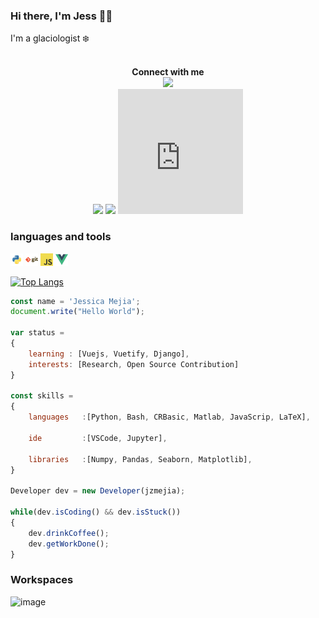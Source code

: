 ### Hi there, I'm Jess :woman_technologist:  
I'm a glaciologist :snowflake:  

<!-- 
## I'm a glaciologist :snowflake:  :ice_cube: and data scientist :abacus:  
- I'm currently working on a [crevasse propagation model](https://github.com/jzmejia/crevasse_propagation)
-  -->




<p align="center">
<br><b> Connect with me </b><br>
<a href="https://twitter.com/moulinology"><img src="https://img.shields.io/badge/twitter-@moulinology-blue?logo=twitter&style=social" /></a><br>
<a href="https://orcid.org/0000-0002-5489-4711"><img src="https://img.shields.io/badge/orcid-0000--0002--5489--4711-green?logo=orcid"/></a>
<a href="www.linkedin.com/in/jzmejia"><img src="https://img.shields.io/badge/LinkedIn-0077B5?style=flat&logo=linkedin&logoColor=white" /></a>
<iframe src="https://giphy.com/embed/rlwsRSxR2v6X04cd7L" width="200" height="200" frameBorder="0" class="giphy-embed" allowFullScreen></iframe><p><a href="https://giphy.com/gifs/Digitaledamer-transparent-rlwsRSxR2v6X04cd7L"></a></p>
</p>

### languages and tools  


<code><img height="20" src="https://raw.githubusercontent.com/github/explore/80688e429a7d4ef2fca1e82350fe8e3517d3494d/topics/python/python.png"></code>
<code><img height="20" src="https://raw.githubusercontent.com/github/explore/80688e429a7d4ef2fca1e82350fe8e3517d3494d/topics/git/git.png"></code>
<code><img height="20" src="https://raw.githubusercontent.com/github/explore/80688e429a7d4ef2fca1e82350fe8e3517d3494d/topics/javascript/javascript.png"></code>
<code><img height="20" src="https://raw.githubusercontent.com/github/explore/80688e429a7d4ef2fca1e82350fe8e3517d3494d/topics/vue/vue.png"></code>


[![Top Langs](https://github-readme-stats.vercel.app/api/top-langs/?username=jzmejia&layout=compact&theme=graywhite)](https://github.com/jzmejia/github-readme-stats)




```js
const name = 'Jessica Mejia';  
document.write("Hello World");

var status =  
{  
    learning : [Vuejs, Vuetify, Django],  
    interests: [Research, Open Source Contribution]
}

const skills = 
{
    languages   :[Python, Bash, CRBasic, Matlab, JavaScrip, LaTeX],

    ide         :[VSCode, Jupyter],

    libraries   :[Numpy, Pandas, Seaborn, Matplotlib],
}

Developer dev = new Developer(jzmejia);

while(dev.isCoding() && dev.isStuck())
{
    dev.drinkCoffee();
    dev.getWorkDone();
}
```



### Workspaces

![image](https://img.shields.io/badge/Apple-MacBook_Pro_2016-999999?style=for-the-badge&logo=apple&logoColor=white)



